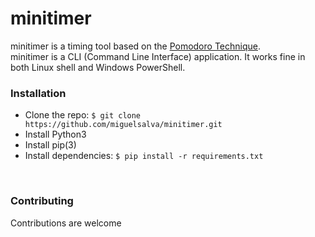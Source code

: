 # minitimer
minitimer is a timing tool based on the [Pomodoro Technique](https://en.wikipedia.org/wiki/Pomodoro_Technique).
<br>
minitimer is a CLI (Command Line Interface) application. It works fine in both Linux shell and Windows PowerShell.
<br>

### Installation
* Clone the repo: ```$ git clone https://github.com/miguelsalva/minitimer.git```
* Install Python3
* Install pip(3)
* Install dependencies: ```$ pip install -r requirements.txt```
<br>

### Contributing
Contributions are welcome
<br>

